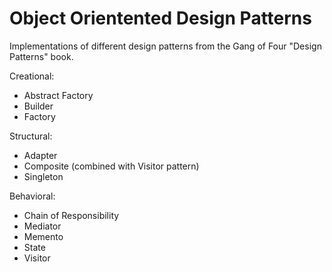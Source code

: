 # Object Orientented Design Patterns

Implementations of different design patterns from the Gang of Four "Design Patterns" book.

Creational:

- Abstract Factory
- Builder
- Factory

Structural:

- Adapter
- Composite (combined with Visitor pattern)
- Singleton

Behavioral:

- Chain of Responsibility
- Mediator
- Memento
- State
- Visitor
